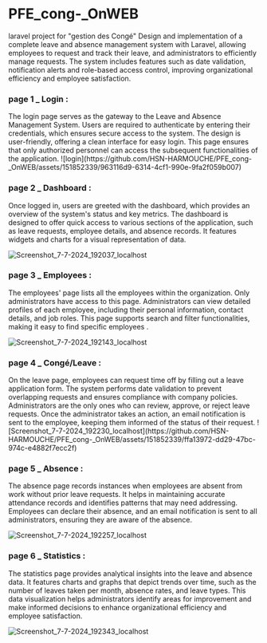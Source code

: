 # PFE_cong-_OnWEB
laravel project for "gestion des Congé"
Design and implementation of a complete leave and absence management system with Laravel, allowing
employees to request and track their leave, and administrators to efficiently manage requests. The system
includes features such as date validation, notification alerts and role-based access control, improving
organizational efficiency and employee satisfaction.

<h3>page 1 _ Login :</h3>
The login page serves as the gateway to the Leave and Absence Management System. Users are required to authenticate by entering their credentials, which ensures secure access to the system. The design is user-friendly, offering a clean interface for easy login. This page ensures that only authorized personnel can access the subsequent functionalities of the application.
![login](https://github.com/HSN-HARMOUCHE/PFE_cong-_OnWEB/assets/151852339/963116d9-6314-4cf1-990e-9fa2f059b007)

<h3>page 2 _ Dashboard :</h3>
Once logged in, users are greeted with the dashboard, which provides an overview of the system's status and key metrics. The dashboard is designed to offer quick access to various sections of the application, such as leave requests, employee details, and absence records. It features widgets and charts for a visual representation of data.

![Screenshot_7-7-2024_192037_localhost](https://github.com/HSN-HARMOUCHE/PFE_cong-_OnWEB/assets/151852339/8cba7d59-f920-43dd-bd4f-aeb1fadba05d)

<h3>page 3 _ Employees :</h3>
The employees' page lists all the employees within the organization. Only administrators have access to this page. Administrators can view detailed profiles of each employee, including their personal information, contact details, and job roles. This page supports search and filter functionalities, making it easy to find specific employees .

![Screenshot_7-7-2024_192143_localhost](https://github.com/HSN-HARMOUCHE/PFE_cong-_OnWEB/assets/151852339/22e5885c-0481-49ce-8fe4-989eec63d1d0)

<h3>page 4 _ Congé/Leave : </h3>
On the leave page, employees can request time off by filling out a leave application form. The system performs date validation to prevent overlapping requests and ensures compliance with company policies. Administrators are the only ones who can review, approve, or reject leave requests. Once the administrator takes an action, an email notification is sent to the employee, keeping them informed of the status of their request.
![Screenshot_7-7-2024_192230_localhost](https://github.com/HSN-HARMOUCHE/PFE_cong-_OnWEB/assets/151852339/ffa13972-dd29-47bc-974c-e4882f7ecc2f)

<h3>page 5 _ Absence : </h3>
The absence page records instances when employees are absent from work without prior leave requests. It helps in maintaining accurate attendance records and identifies patterns that may need addressing. Employees can declare their absence, and an email notification is sent to all administrators, ensuring they are aware of the absence.

![Screenshot_7-7-2024_192257_localhost](https://github.com/HSN-HARMOUCHE/PFE_cong-_OnWEB/assets/151852339/c7ea6b9c-dd78-4415-bd54-f37005ff8bb8)

<h3>page 6 _ Statistics : </h3>
The statistics page provides analytical insights into the leave and absence data. It features charts and graphs that depict trends over time, such as the number of leaves taken per month, absence rates, and leave types. This data visualization helps administrators identify areas for improvement and make informed decisions to enhance organizational efficiency and employee satisfaction.

![Screenshot_7-7-2024_192343_localhost](https://github.com/HSN-HARMOUCHE/PFE_cong-_OnWEB/assets/151852339/04c16734-5d59-4b17-b6cc-2501f763342e)




